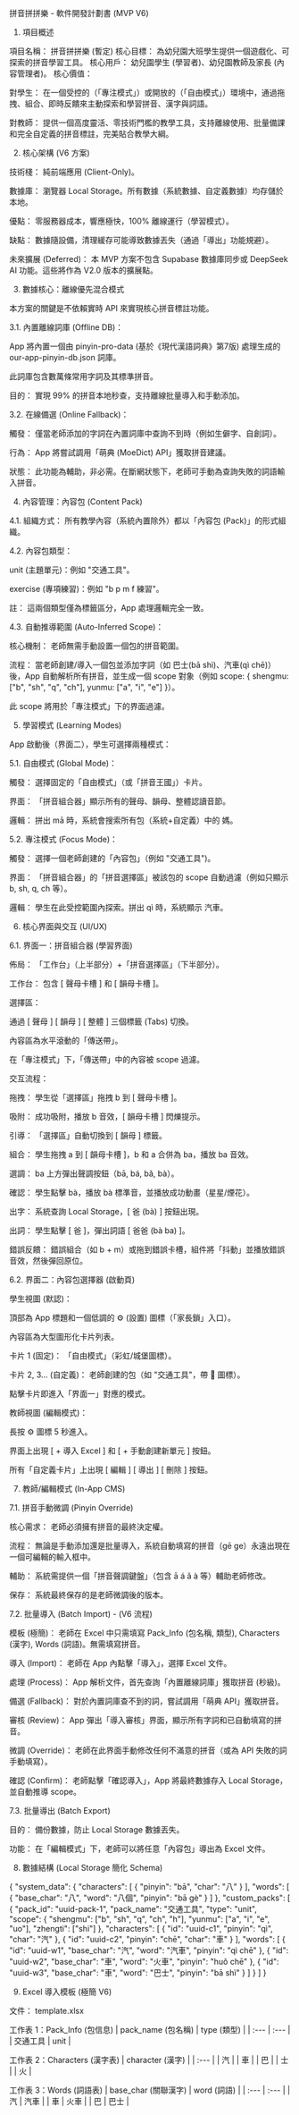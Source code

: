拼音拼拼樂 - 軟件開發計劃書 (MVP V6)

1. 項目概述

項目名稱： 拼音拼拼樂 (暫定)
核心目標： 為幼兒園大班學生提供一個遊戲化、可探索的拼音學習工具。
核心用戶： 幼兒園學生 (學習者)、幼兒園教師及家長 (內容管理者)。
核心價值：

對學生： 在一個受控的（「專注模式」）或開放的（「自由模式」）環境中，通過拖拽、組合、即時反饋來主動探索和學習拼音、漢字與詞語。

對教師： 提供一個高度靈活、零技術門檻的教學工具，支持離線使用、批量備課和完全自定義的拼音標註，完美貼合教學大綱。

2. 核心架構 (V6 方案)

技術棧： 純前端應用 (Client-Only)。

數據庫： 瀏覽器 Local Storage。所有數據（系統數據、自定義數據）均存儲於本地。

優點： 零服務器成本，響應極快，100% 離線運行（學習模式）。

缺點： 數據隨設備，清理緩存可能導致數據丟失（通過「導出」功能規避）。

未來擴展 (Deferred)： 本 MVP 方案不包含 Supabase 數據庫同步或 DeepSeek AI 功能。這些將作為 V2.0 版本的擴展點。

3. 數據核心：離線優先混合模式

本方案的關鍵是不依賴實時 API 來實現核心拼音標註功能。

3.1. 內置離線詞庫 (Offline DB)：

App 將內置一個由 pinyin-pro-data (基於《現代漢語詞典》第7版) 處理生成的 our-app-pinyin-db.json 詞庫。

此詞庫包含數萬條常用字詞及其標準拼音。

目的： 實現 99% 的拼音本地秒查，支持離線批量導入和手動添加。

3.2. 在線備選 (Online Fallback)：

觸發： 僅當老師添加的字詞在內置詞庫中查詢不到時（例如生僻字、自創詞）。

行為： App 將嘗試調用「萌典 (MoeDict) API」獲取拼音建議。

狀態： 此功能為輔助，非必需。在斷網狀態下，老師可手動為查詢失敗的詞語輸入拼音。

4. 內容管理：內容包 (Content Pack)

4.1. 組織方式： 所有教學內容（系統內置除外）都以「內容包 (Pack)」的形式組織。

4.2. 內容包類型：

unit (主題單元)：例如 "交通工具"。

exercise (專項練習)：例如 "b p m f 練習"。

註： 這兩個類型僅為標籤區分，App 處理邏輯完全一致。

4.3. 自動推導範圍 (Auto-Inferred Scope)：

核心機制： 老師無需手動設置一個包的拼音範圍。

流程： 當老師創建/導入一個包並添加字詞（如 巴士(bā shì)、汽車(qì chē)）後，App 自動解析所有拼音，並生成一個 scope 對象（例如 scope: { shengmu: ["b", "sh", "q", "ch"], yunmu: ["a", "i", "e"] }）。

此 scope 將用於「專注模式」下的界面過濾。

5. 學習模式 (Learning Modes)

App 啟動後（界面二），學生可選擇兩種模式：

5.1. 自由模式 (Global Mode)：

觸發： 選擇固定的「自由模式」（或「拼音王國」）卡片。

界面： 「拼音組合器」顯示所有的聲母、韻母、整體認讀音節。

邏輯： 拼出 mā 時，系統會搜索所有包（系統+自定義）中的 媽。

5.2. 專注模式 (Focus Mode)：

觸發： 選擇一個老師創建的「內容包」（例如 "交通工具")。

界面： 「拼音組合器」的「拼音選擇區」被該包的 scope 自動過濾（例如只顯示 b, sh, q, ch 等）。

邏輯： 學生在此受控範圍內探索。拼出 qì 時，系統顯示 汽車。

6. 核心界面與交互 (UI/UX)

6.1. 界面一：拼音組合器 (學習界面)

佈局： 「工作台」（上半部分）+「拼音選擇區」（下半部分）。

工作台： 包含 [ 聲母卡槽 ] 和 [ 韻母卡槽 ]。

選擇區：

通過 [ 聲母 ] [ 韻母 ] [ 整體 ] 三個標籤 (Tabs) 切換。

內容區為水平滾動的「傳送帶」。

在「專注模式」下，「傳送帶」中的內容被 scope 過濾。

交互流程：

拖拽： 學生從「選擇區」拖拽 b 到 [ 聲母卡槽 ]。

吸附： 成功吸附，播放 b 音效，[ 韻母卡槽 ] 閃爍提示。

引導： 「選擇區」自動切換到 [ 韻母 ] 標籤。

組合： 學生拖拽 a 到 [ 韻母卡槽 ]，b 和 a 合併為 ba，播放 ba 音效。

選調： ba 上方彈出聲調按鈕（bā, bá, bǎ, bà）。

確認： 學生點擊 bà，播放 bà 標準音，並播放成功動畫（星星/煙花）。

出字： 系統查詢 Local Storage，[ 爸 (bà) ] 按鈕出現。

出詞： 學生點擊 [ 爸 ]，彈出詞語 [ 爸爸 (bà ba) ]。

錯誤反饋： 錯誤組合（如 b + m）或拖到錯誤卡槽，組件將「抖動」並播放錯誤音效，然後彈回原位。

6.2. 界面二：內容包選擇器 (啟動頁)

學生視圖 (默認)：

頂部為 App 標題和一個低調的 ⚙️ (設置) 圖標（「家長鎖」入口）。

內容區為大型圖形化卡片列表。

卡片 1 (固定)： 「自由模式」（彩虹/城堡圖標）。

卡片 2, 3... (自定義)： 老師創建的包（如 "交通工具"，帶 🚗 圖標）。

點擊卡片即進入「界面一」對應的模式。

教師視圖 (編輯模式)：

長按 ⚙️ 圖標 5 秒進入。

界面上出現 [ + 導入 Excel ] 和 [ + 手動創建新單元 ] 按鈕。

所有「自定義卡片」上出現 [ 編輯 ] [ 導出 ] [ 刪除 ] 按鈕。

7. 教師/編輯模式 (In-App CMS)

7.1. 拼音手動微調 (Pinyin Override)

核心需求： 老師必須擁有拼音的最終決定權。

流程： 無論是手動添加還是批量導入，系統自動填寫的拼音（gē ge）永遠出現在一個可編輯的輸入框中。

輔助： 系統需提供一個「拼音聲調鍵盤」（包含 ā á ǎ à 等）輔助老師修改。

保存： 系統最終保存的是老師微調後的版本。

7.2. 批量導入 (Batch Import) - (V6 流程)

模板 (極簡)： 老師在 Excel 中只需填寫 Pack_Info (包名稱, 類型), Characters (漢字), Words (詞語)。無需填寫拼音。

導入 (Import)： 老師在 App 內點擊「導入」，選擇 Excel 文件。

處理 (Process)： App 解析文件，首先查詢「內置離線詞庫」獲取拼音 (秒級)。

備選 (Fallback)： 對於內置詞庫查不到的詞，嘗試調用「萌典 API」獲取拼音。

審核 (Review)： App 彈出「導入審核」界面，顯示所有字詞和已自動填寫的拼音。

微調 (Override)： 老師在此界面手動修改任何不滿意的拼音（或為 API 失敗的詞手動填寫）。

確認 (Confirm)： 老師點擊「確認導入」，App 將最終數據存入 Local Storage，並自動推導 scope。

7.3. 批量導出 (Batch Export)

目的： 備份數據，防止 Local Storage 數據丟失。

功能： 在「編輯模式」下，老師可以將任意「內容包」導出為 Excel 文件。

8. 數據結構 (Local Storage 簡化 Schema)

{
  "system_data": {
    "characters": [
      { "pinyin": "bā", "char": "八" }
    ],
    "words": [
      { "base_char": "八", "word": "八個", "pinyin": "bā gè" }
    ]
  },
  "custom_packs": [
    {
      "pack_id": "uuid-pack-1",
      "pack_name": "交通工具",
      "type": "unit",
      "scope": {
        "shengmu": ["b", "sh", "q", "ch", "h"],
        "yunmu": ["a", "i", "e", "uo"],
        "zhengti": ["shi"]
      },
      "characters": [
        { "id": "uuid-c1", "pinyin": "qì", "char": "汽" },
        { "id": "uuid-c2", "pinyin": "chē", "char": "車" }
      ],
      "words": [
        { "id": "uuid-w1", "base_char": "汽", "word": "汽車", "pinyin": "qì chē" },
        { "id": "uuid-w2", "base_char": "車", "word": "火車", "pinyin": "huǒ chē" },
        { "id": "uuid-w3", "base_char": "車", "word": "巴士", "pinyin": "bā shì" }
      ]
    }
  ]
}


9. Excel 導入模板 (極簡 V6)

文件： template.xlsx

工作表 1：Pack_Info (包信息)
| pack_name (包名稱) | type (類型) |
| :--- | :--- |
| 交通工具 | unit |

工作表 2：Characters (漢字表)
| character (漢字) |
| :--- |
| 汽 |
| 車 |
| 巴 |
| 士 |
| 火 |

工作表 3：Words (詞語表)
| base_char (關聯漢字) | word (詞語) |
| :--- | :--- |
| 汽 | 汽車 |
| 車 | 火車 |
| 巴 | 巴士 |